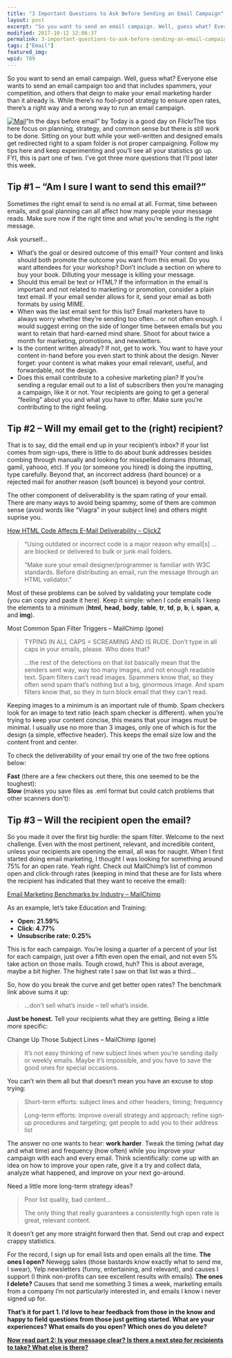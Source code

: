```yaml
---
title: "3 Important Questions to Ask Before Sending an Email Campaign"
layout: post
excerpt: "So you want to send an email campaign. Well, guess what? Everyone else wants to send an email campaign too and that includes spammers, your competition, and others that deign to make your email marketing harder than it already is."
modified: 2017-10-12 12:06:37
permalink: 3-important-questions-to-ask-before-sending-an-email-campaign/index.html
tags: ["Email"]
featured_img:
wpid: 789
---
```



So you want to send an email campaign. Well, guess what? Everyone else wants to send an email campaign too and that includes spammers, your competition, and others that deign to make your email marketing harder than it already is. While there’s no fool-proof strategy to ensure open rates, there’s a right way and a wrong way to run an email campaign.

[![Mail](/_images/2009/06/the_mail.jpg)](http://www.flickr.com/photos/good_day/19705415/)“In the days before email” by Today is a good day on FlickrThe tips here focus on planning, strategy, and common sense but there is still work to be done. Sitting on your butt while your well-written and designed emails get redirected right to a spam folder is not proper campaigning. Follow my tips here and keep experimenting and you’ll see all your statistics go up. FYI, this is part one of two. I’ve got three more questions that I’ll post later this week.

Tip #1 – “Am I sure I want to send this email?”
-----------------------------------------------

Sometimes the right email to send is no email at all. Format, time between emails, and goal planning can all affect how many people your message reads. Make sure now if the right time and what you’re sending is the right message.

Ask yourself…

- What’s the goal or desired outcome of this email? Your content and links should both promote the outcome you want from this email. Do you want attendees for your workshop? Don’t include a section on where to buy your book. Dilluting your message is killing your message.
- Should this email be text or HTML? If the information in the email is important and not related to marketing or promotion, consider a plain text email. If your email sender allows for it, send your email as both formats by using MIME.
- When was the last email sent for this list? Email marketers have to always worry whether they’re sending too often… or not often enough. I would suggest erring on the side of longer time between emails but you want to retain that hard-earned mind share. Shoot for about twice a month for marketing, promotions, and newsletters.
- Is the content written already? If not, get to work. You want to have your content in-hand before you even start to think about the design. Never forget: your content is what makes your email relevant, useful, and forwardable, not the design.
- Does this email contribute to a cohesive marketing plan? If you’re sending a regular email out to a list of subscribers then you’re managing a campaign, like it or not. Your recipients are going to get a general “feeling” about you and what you have to offer. Make sure you’re contributing to the right feeling.

Tip #2 – Will my email get to the (right) recipient?
----------------------------------------------------

That is to say, did the email end up in your recipient’s inbox? If your list comes from sign-ups, there is little to do about bunk addresses besides combing through manually and looking for misspelled domains (htomail, gamil, yahooo, etc). If you (or someone you hired) is doing the inputting, type carefully. Beyond that, an incorrect address (hard bounce) or a rejected mail for another reason (soft bounce) is beyond your control.

The other component of deliverability is the spam rating of your email. There are many ways to avoid being spammy, some of them are common sense (avoid words like “Viagra” in your subject line) and others might suprise you.

[How HTML Code Affects E-Mail Deliverability – ClickZ](http://www.clickz.com/3490146)

> “Using outdated or incorrect code is a major reason why email\[s\] … are blocked or delivered to bulk or junk mail folders.
>
> “Make sure your email designer/programmer is familiar with W3C standards. Before distributing an email, run the message through an HTML validator.”

Most of these problems can be solved by validating your template code (you can copy and paste it here). Keep it simple: when I code emails I keep the elements to a minimum (**html**, **head**, **body**, **table**, **tr**, **td**, **p**, **b**, **i**, **span**, **a**, and **img**).

Most Common Span Filter Triggers – MailChimp (gone)

> TYPING IN ALL CAPS = SCREAMING AND IS RUDE. Don’t type in all caps in your emails, please. Who does that?
>
> …the rest of the detections on that list basically mean that the senders sent way, way too many images, and not enough readable text. Spam filters can’t read images. Spammers know that, so they often send spam that’s nothing but a big, ginormous image. And spam filters know that, so they in turn block email that they can’t read.

Keeping images to a minimum is an important rule of thumb. Spam checkers look for an image to text ratio (each spam checker is different). when you’re trying to keep your content concise, this means that your images must be minimal. I usually use no more than 3 images, only one of which is for the design (a simple, effective header). This keeps the email size low and the content front and center.

To check the deliverability of your email try one of the two free options below:

**Fast** (there are a few checkers out there, this one seemed to be the toughest):   
**Slow** (makes you save files as .eml format but could catch problems that other scanners don’t):

Tip #3 – Will the recipient open the email?
-------------------------------------------

So you made it over the first big hurdle: the spam filter. Welcome to the next challenge. Even with the most pertinent, relevant, and incredible content, unless your recipients are opening the email, all was for naught. When I first started doing email marketing, I thought I was looking for something around 75% for an open rate. Yeah right. Check out MailChimp’s list of common open and click-through rates (keeping in mind that these are for lists where the recipient has indicated that they want to receive the email):

[Email Marketing Benchmarks by Industry – MailChimp](https://mailchimp.com/resources/research/email-marketing-benchmarks/)

As an example, let’s take Education and Training:

- **Open: 21.59%**
- **Click: 4.77%**
- **Unsubscribe rate: 0.25%**

This is for each campaign. You’re losing a quarter of a percent of your list for each campaign, just over a fifth even open the email, and not even 5% take action on those mails. Tough crowd, huh? This is about average, maybe a bit higher. The highest rate I saw on that list was a third…

So, how do you break the curve and get better open rates? The benchmark link above sums it up:

> …don’t sell what’s inside – tell what’s inside.

**Just be honest.** Tell your recipients what they are getting. Being a little more specific:

Change Up Those Subject Lines – MailChimp (gone)

> It’s not easy thinking of new subject lines when you’re sending daily or weekly emails. Maybe it’s impossible, and you have to save the good ones for special occasions.

You can’t win them all but that doesn’t mean you have an excuse to stop trying:

> Short-term efforts: subject lines and other headers; timing; frequency
>
> Long-term efforts: improve overall strategy and approach; refine sign-up procedures and targeting; get people to add you to their address list

The answer no one wants to hear: **work harder**. Tweak the timing (what day and what time) and frequency (how often) while you improve your campaign with each and every email. Think scientifically: come up with an idea on how to improve your open rate, give it a try and collect data, analyze what happened, and improve on your next go-around.

Need a little more long-term strategy ideas?

> Poor list quality, bad content…
>
> The only thing that really guarantees a consistently high open rate is great, relevant content.

It doesn’t get any more straight forward then that. Send out crap and expect crappy statistics.

For the record, I sign up for email lists and open emails all the time. **The ones I open?** Newegg sales (those bastards know exactly what to send me, I swear), Yelp newsletters (funny, entertaining, and relevant), and causes I support (I think non-profits can see excellent results with emails). **The ones I delete?** Causes that send me something 3 times a week, marketing emails from a company I’m not particularly interested in, and emails I know i never signed up for.

**That’s it for part 1. I’d love to hear feedback from those in the know and happy to field questions from those just getting started. What are your experiences? What emails do you open? Which ones do you delete?**

[**Now read part 2: Is your message clear? Is there a next step for recipients to take? What else is there?**](/3-more-important-questions-to-ask-before-sending-company-email-marketing/)
